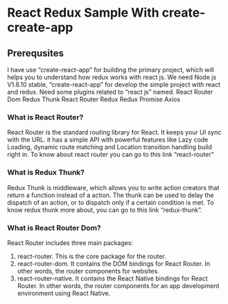 # React Redux Sample With create-create-app

## Prerequsites

I have use “create-react-app” for building the primary project, which will helps you to understand how redux works with react js.
We need Node js V1.8.10 stable, “create-react-app” for develop the simple project with react and redux. Need some plugins related to “react js” named.
React Router Dom
Redux Thunk
React Router Redux
Redux Promise
Axios

### What is React Router?
React Router is the standard routing library for React. It keeps your UI sync with the URL. it has a simple API with powerful features  like Lazy code Loading, dynamic route matching and Location transition handling build right in. To know about react router you can go to this link “react-router”

### What is Redux Thunk?

Redux Thunk is middleware, which allows you to write action creators that return a function instead of a action. The thunk can be used to delay the dispatch of an action, or to dispatch only if a certain condition is met. To know redux thunk more about, you can go to this link “redux-thunk”.

### What is React Router Dom?
React Router includes three main packages:

1. react-router. This is the core package for the router.
2. react-router-dom. It contains the DOM bindings for React Router. In other words, the router components for websites.
3. react-router-native. It contains the React Native bindings for React Router. In other words, the router components for an app development environment using React Native.
